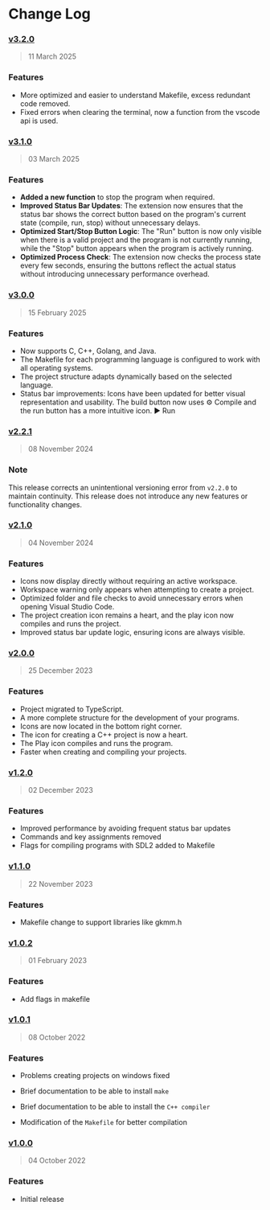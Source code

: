 # Change Log

### [v3.2.0](https://github.com/drizzy/code-make/releases/tag/v3.2.0)

> 11 March 2025

### Features

- More optimized and easier to understand Makefile, excess redundant code removed.
- Fixed errors when clearing the terminal, now a function from the vscode api is used.

### [v3.1.0](https://github.com/drizzy/code-make/releases/tag/v3.1.0)

> 03 March 2025

### Features

- **Added a new function** to stop the program when required.
- **Improved Status Bar Updates**: The extension now ensures that the status bar shows the correct button based on the program's current state (compile, run, stop) without unnecessary delays.
- **Optimized Start/Stop Button Logic**: The "Run" button is now only visible when there is a valid project and the program is not currently running, while the "Stop" button appears when the program is actively running.
- **Optimized Process Check**: The extension now checks the process state every few seconds, ensuring the buttons reflect the actual status without introducing unnecessary performance overhead.

### [v3.0.0](https://github.com/drizzy/code-make/releases/tag/v3.0.0)

> 15 February 2025

### Features

- Now supports C, C++, Golang, and Java.
- The Makefile for each programming language is configured to work with all operating systems.
- The project structure adapts dynamically based on the selected language.
- Status bar improvements: Icons have been updated for better visual representation and usability. The build button now uses ⚙️ Compile and the run button has a more intuitive icon. ▶ Run

### [v2.2.1](https://github.com/drizzy/code-make/releases/tag/v2.2.1)

> 08 November 2024

### Note

This release corrects an unintentional versioning error from `v2.2.0` to maintain continuity. This release does not introduce any new features or functionality changes.

### [v2.1.0](https://github.com/drizzy/code-make/releases/tag/v2.1.0)

> 04 November 2024

### Features

- Icons now display directly without requiring an active workspace.
- Workspace warning only appears when attempting to create a project.
- Optimized folder and file checks to avoid unnecessary errors when opening Visual Studio Code.
- The project creation icon remains a heart, and the play icon now compiles and runs the project.
- Improved status bar update logic, ensuring icons are always visible.

### [v2.0.0](https://github.com/drizzy/code-make/releases/tag/v2.0.0)

> 25 December 2023

### Features

- Project migrated to TypeScript. 
- A more complete structure for the development of your programs. 
- Icons are now located in the bottom right corner. 
- The icon for creating a C++ project is now a heart. 
- The Play icon compiles and runs the program. 
- Faster when creating and compiling your projects.

### [v1.2.0](https://github.com/drizzy/code-make/releases/tag/v1.2.0)

> 02 December 2023

### Features

- Improved performance by avoiding frequent status bar updates
- Commands and key assignments removed
- Flags for compiling programs with SDL2 added to Makefile

### [v1.1.0](https://github.com/drizzy/code-make/releases/tag/v1.1.0)

> 22 November 2023

### Features

- Makefile change to support libraries like gkmm.h

### [v1.0.2](https://github.com/drizzy/code-make/releases/tag/v1.0.2)

> 01 February 2023

### Features

- Add flags in makefile

### [v1.0.1](https://github.com/drizzy/code-make/releases/tag/v1.0.1)

> 08 October 2022

### Features

- Problems creating projects on windows fixed

- Brief documentation to be able to install `make`

- Brief documentation to be able to install the `C++ compiler`

- Modification of the `Makefile` for better compilation

### [v1.0.0](https://github.com/drizzy/code-make/releases/tag/v1.0.0)

> 04 October 2022

### Features

- Initial release
